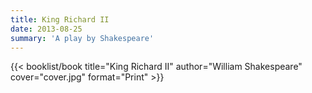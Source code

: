 ```yaml
---
title: King Richard II
date: 2013-08-25
summary: 'A play by Shakespeare'
---
```


{{< booklist/book
title="King Richard II"
author="William Shakespeare"
cover="cover.jpg"
format="Print" >}}
